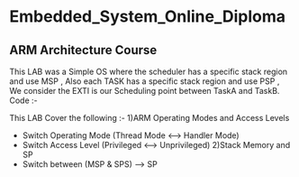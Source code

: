 # Embedded_System_Online_Diploma

## ARM Architecture Course

This LAB was a Simple OS where the scheduler has a specific stack region and use MSP , Also each TASK has a specific stack region and use PSP , We consider the EXTI is our Scheduling point between TaskA and TaskB.
Code :-


This LAB Cover the following :-
1)ARM Operating Modes and Access Levels 
- Switch Operating Mode (Thread Mode <--> Handler Mode)
- Switch Access Level (Privileged <--> Unprivileged) 
2)Stack Memory and SP
- Switch between (MSP & SPS) --> SP